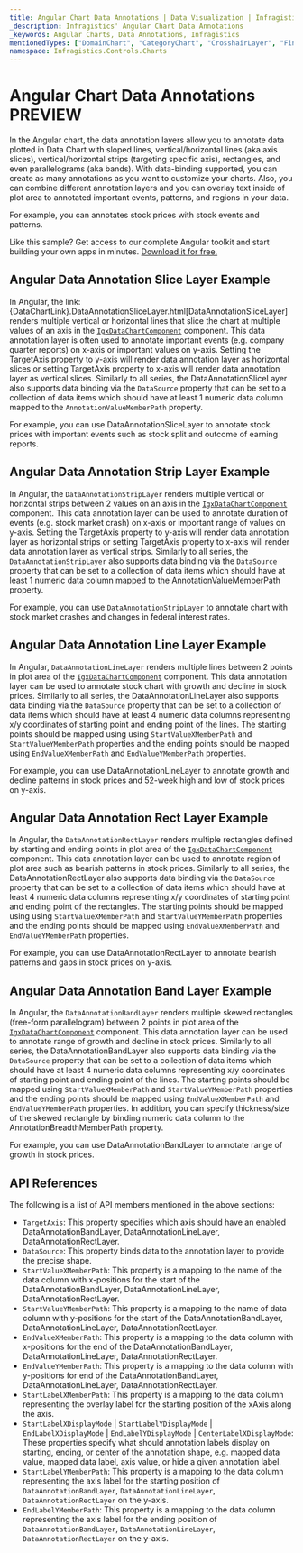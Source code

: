 ```yaml
---
title: Angular Chart Data Annotations | Data Visualization | Infragistics
_description: Infragistics' Angular Chart Data Annotations
_keywords: Angular Charts, Data Annotations, Infragistics
mentionedTypes: ["DomainChart", "CategoryChart", "CrosshairLayer", "FinalValueLayer", "CalloutLayer"]
namespace: Infragistics.Controls.Charts
---
```


# Angular Chart Data Annotations <label class="badge badge--preview">PREVIEW</label>

In the Angular chart, the data annotation layers allow you to annotate data plotted in Data Chart with sloped lines, vertical/horizontal lines (aka axis slices), vertical/horizontal strips (targeting specific axis), rectangles, and even parallelograms (aka bands). With data-binding supported, you can create as many annotations as you want to customize your charts. Also, you can combine different annotation layers and you can overlay text inside of plot area to annotated important events, patterns, and regions in your data.

For example, you can annotates stock prices with stock events and patterns.

<code-view style="height: 600px" alt="Angular Multiple Data Annotations Example"
           data-demos-base-url="{environment:dvDemosBaseUrl}"
                    iframe-src="{environment:dvDemosBaseUrl}/charts/data-chart/data-annotation-multiple-with-stocks"
                                                 github-src="charts/data-chart/data-annotation-multiple-with-stocks">
</code-view>


Like this sample? Get access to our complete Angular toolkit and start building your own apps in minutes. <a href="{environment:infragisticsBaseUrl}/products/ignite-ui-angular/download">Download it for free.</a>

## Angular Data Annotation Slice Layer Example

In Angular, the link:{DataChartLink}.DataAnnotationSliceLayer.html\[DataAnnotationSliceLayer] renders multiple vertical or horizontal lines that slice the chart at multiple values of an axis in the [`IgxDataChartComponent`]({environment:dvApiBaseUrl}/products/ignite-ui-angular/api/docs/typescript/latest/classes/igniteui_angular_charts.igxdatachartcomponent.html) component. This data annotation layer is often used to annotate important events (e.g. company quarter reports) on x-axis or important values on y-axis. Setting the TargetAxis property to y-axis will render data annotation layer as horizontal slices or setting TargetAxis property to x-axis will render data annotation layer as vertical slices. Similarly to all series, the DataAnnotationSliceLayer also supports data binding via the `DataSource` property that can be set to a collection of data items which should have at least 1 numeric data column mapped to the `AnnotationValueMemberPath` property.

For example, you can use DataAnnotationSliceLayer to annotate stock prices with important events such as stock split and outcome of earning reports.

<code-view style="height: 500px" alt="Angular Data Annotation Slice Layer Example"
           data-demos-base-url="{environment:dvDemosBaseUrl}"
                    iframe-src="{environment:dvDemosBaseUrl}/charts/data-chart/data-annotation-slice-layer"
                                                 github-src="charts/data-chart/data-annotation-slice-layer">
</code-view>


<div class="divider--half"></div>

## Angular Data Annotation Strip Layer Example

In Angular, the `DataAnnotationStripLayer` renders multiple vertical or horizontal strips between 2 values on an axis in the [`IgxDataChartComponent`]({environment:dvApiBaseUrl}/products/ignite-ui-angular/api/docs/typescript/latest/classes/igniteui_angular_charts.igxdatachartcomponent.html) component. This data annotation layer can be used to annotate duration of events (e.g. stock market crash) on x-axis or important range of values on y-axis. Setting the TargetAxis property to y-axis will render data annotation layer as horizontal strips or setting TargetAxis property to x-axis will render data annotation layer as vertical strips. Similarly to all series, the `DataAnnotationStripLayer` also supports data binding via the `DataSource` property that can be set to a collection of data items which should have at least 1 numeric data column mapped to the AnnotationValueMemberPath property.

For example, you can use `DataAnnotationStripLayer` to annotate chart with stock market crashes and changes in federal interest rates.

<code-view style="height: 500px" alt="Angular Data Annotation Strip Layer Example"
           data-demos-base-url="{environment:dvDemosBaseUrl}"
                    iframe-src="{environment:dvDemosBaseUrl}/charts/data-chart/data-annotation-strip-layer"
                                                 github-src="charts/data-chart/data-annotation-strip-layer">
</code-view>


<div class="divider--half"></div>

## Angular Data Annotation Line Layer Example

In Angular, `DataAnnotationLineLayer` renders multiple lines between 2 points in plot area of the [`IgxDataChartComponent`]({environment:dvApiBaseUrl}/products/ignite-ui-angular/api/docs/typescript/latest/classes/igniteui_angular_charts.igxdatachartcomponent.html) component. This data annotation layer can be used to annotate stock chart with growth and decline in stock prices. Similarly to all series, the DataAnnotationLineLayer also supports data binding via the `DataSource` property that can be set to a collection of data items which should have at least 4 numeric data columns representing x/y coordinates of starting point and ending point of the lines. The starting points should be mapped using using `StartValueXMemberPath` and `StartValueYMemberPath` properties and the ending points should be mapped using `EndValueXMemberPath` and `EndValueYMemberPath`  properties.

For example, you can use DataAnnotationLineLayer to annotate growth and decline patterns in stock prices and 52-week high and low of stock prices on y-axis.

<code-view style="height: 500px" alt="Angular Data Annotation Line Layer Example"
           data-demos-base-url="{environment:dvDemosBaseUrl}"
                    iframe-src="{environment:dvDemosBaseUrl}/charts/data-chart/data-annotation-line-layer"
                                                 github-src="charts/data-chart/data-annotation-line-layer">
</code-view>


<div class="divider--half"></div>

## Angular Data Annotation Rect Layer Example

In Angular, the `DataAnnotationRectLayer` renders multiple rectangles defined by starting and ending points in plot area of the [`IgxDataChartComponent`]({environment:dvApiBaseUrl}/products/ignite-ui-angular/api/docs/typescript/latest/classes/igniteui_angular_charts.igxdatachartcomponent.html) component. This data annotation layer can be used to annotate region of plot area such as bearish patterns in stock prices. Similarly to all series, the DataAnnotationRectLayer also supports data binding via the `DataSource` property that can be set to a collection of data items which should have at least 4 numeric data columns representing x/y coordinates of starting point and ending point of the rectangles. The starting points should be mapped using using `StartValueXMemberPath` and `StartValueYMemberPath` properties and the ending points should be mapped using `EndValueXMemberPath` and `EndValueYMemberPath` properties.

For example, you can use DataAnnotationRectLayer to annotate bearish patterns and gaps in stock prices on y-axis.

<code-view style="height: 500px" alt="Angular Data Annotation Rect Layer Example"
           data-demos-base-url="{environment:dvDemosBaseUrl}"
                    iframe-src="{environment:dvDemosBaseUrl}/charts/data-chart/data-annotation-rect-layer"
                                                 github-src="charts/data-chart/data-annotation-rect-layer">
</code-view>


<div class="divider--half"></div>

## Angular Data Annotation Band Layer Example

In Angular, the `DataAnnotationBandLayer` renders multiple skewed rectangles (free-form parallelogram) between 2 points in plot area of the [`IgxDataChartComponent`]({environment:dvApiBaseUrl}/products/ignite-ui-angular/api/docs/typescript/latest/classes/igniteui_angular_charts.igxdatachartcomponent.html) component. This data annotation layer can be used to annotate range of growth and decline in stock prices. Similarly to all series, the DataAnnotationBandLayer also supports data binding via the `DataSource` property that can be set to a collection of data items which should have at least 4 numeric data columns representing x/y coordinates of starting point and ending point of the lines. The starting points should be mapped using `StartValueXMemberPath` and `StartValueYMemberPath` properties and the ending points should be mapped using `EndValueXMemberPath` and `EndValueYMemberPath` properties. In addition, you can specify thickness/size of the skewed rectangle by binding numeric data column to the AnnotationBreadthMemberPath property.

For example, you can use DataAnnotationBandLayer to annotate range of growth in stock prices.

<code-view style="height: 600px" alt="Angular Data Annotation Band Layer Example"
           data-demos-base-url="{environment:dvDemosBaseUrl}"
                    iframe-src="{environment:dvDemosBaseUrl}/charts/data-chart/data-annotation-band-layer"
                                                 github-src="charts/data-chart/data-annotation-band-layer">
</code-view>


<div class="divider--half"></div>

## API References

The following is a list of API members mentioned in the above sections:

*   `TargetAxis`: This property specifies which axis should have an enabled DataAnnotationBandLayer, DataAnnotationLineLayer, DataAnnotationRectLayer.
*   `DataSource`: This property binds data to the annotation layer to provide the precise shape.
*   `StartValueXMemberPath`: This property is a mapping to the name of the data column with x-positions for the start of the DataAnnotationBandLayer, DataAnnotationLineLayer, DataAnnotationRectLayer.
*   `StartValueYMemberPath`: This property is a mapping to the name of data column with y-positions for the start of the DataAnnotationBandLayer, DataAnnotationLineLayer, DataAnnotationRectLayer.
*   `EndValueXMemberPath`: This property is a mapping to the data column with x-positions for the end of the DataAnnotationBandLayer, DataAnnotationLineLayer, DataAnnotationRectLayer.
*   `EndValueYMemberPath`: This property is a mapping to the data column with y-positions for end of the DataAnnotationBandLayer, DataAnnotationLineLayer, DataAnnotationRectLayer.
*   `StartLabelXMemberPath`: This property is a mapping to the data column representing the overlay label for the starting position of the xAxis along the axis.
*   `StartLabelXDisplayMode` | `StartLabelYDisplayMode` | `EndLabelXDisplayMode` | `EndLabelYDisplayMode` | `CenterLabelXDisplayMode`: These properties specify what should annotation labels display on starting, ending, or center of the annotation shape, e.g. mapped data value, mapped data label, axis value, or hide a given annotation label.
*   `StartLabelYMemberPath`: This property is a mapping to the data column representing the axis label for the starting position of `DataAnnotationBandLayer`, `DataAnnotationLineLayer`, `DataAnnotationRectLayer` on the y-axis.
*   `EndLabelYMemberPath`: This property is a mapping to the data column representing the axis label for the ending position of `DataAnnotationBandLayer`, `DataAnnotationLineLayer`, `DataAnnotationRectLayer` on the y-axis.
